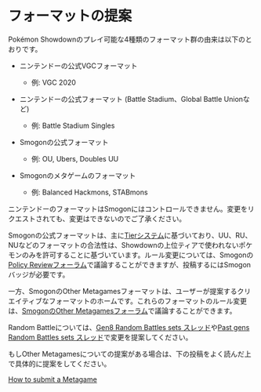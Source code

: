 # フォーマットの提案

Pokémon Showdownのプレイ可能な4種類のフォーマット群の由来は以下のとおりです。

- ニンテンドーの公式VGCフォーマット
    - 例: VGC 2020

- ニンテンドーの公式フォーマット (Battle Stadium、Global Battle Unionなど)
    - 例: Battle Stadium Singles

- Smogonの公式フォーマット
    - 例: OU, Ubers, Doubles UU

- Smogonのメタゲームのフォーマット
    - 例: Balanced Hackmons, STABmons

ニンテンドーのフォーマットはSmogonにはコントロールできません。変更をリクエストされても、変更はできないのでご了承ください。

Smogonの公式フォーマットは、主に[Tierシステム][1]に基づいており、UU、RU、NUなどのフォーマットの合法性は、Showdownの上位ティアで使われないポケモンのみを許可することに基づいています。ルール変更については、Smogonの[Policy Reviewフォーラム][2]で議論することができますが、投稿するにはSmogonバッジが必要です。

  [1]: https://www.smogon.com/ingame/battle/tiering-faq

  [2]: https://www.smogon.com/forums/forums/policy-review.63/

一方、SmogonのOther Metagamesフォーマットは、ユーザーが提案するクリエイティブなフォーマットのホームです。これらのフォーマットのルール変更は、[SmogonのOther Metagamesフォーラム][3]で議論することができます。

  [3]: https://www.smogon.com/forums/forums/other-metagames.531/

Random Battleについては、[Gen8 Random Battles sets スレッド][4]や[Past gens Random Battles sets スレッド][5]で変更を提案してください。

  [4]: https://www.smogon.com/forums/threads/pokemon-sword-shield-random-battle-sets.3656537/

  [5]: https://www.smogon.com/forums/threads/past-gens-random-battle-sets.3674281/

もしOther Metagamesについての提案がある場合は、下の投稿をよく読んだ上で具体的に提案をしてください。

[How to submit a Metagame](https://www.smogon.com/forums/threads/other-metagames-rules-general-information.3656519/#post-8296313)

